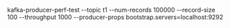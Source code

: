 kafka-producer-perf-test --topic t1 --num-records 100000 --record-size 100 --throughput 1000 --producer-props bootstrap.servers=localhost:9292

